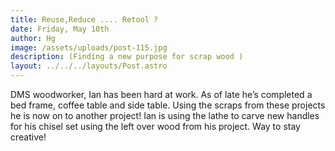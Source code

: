 ```yaml
---
title: Reuse,Reduce .... Retool ?
date: Friday, May 10th
author: Hg
image: /assets/uploads/post-115.jpg
description: (Finding a new purpose for scrap wood )
layout: ../../../layouts/Post.astro
---
```


DMS woodworker, Ian has been hard at work. As of late he’s completed a bed frame, coffee table and side table. Using the scraps from these projects he is now on to another project! Ian is using the lathe to carve  new handles for his chisel set using the left over wood from his project. Way to stay creative!
